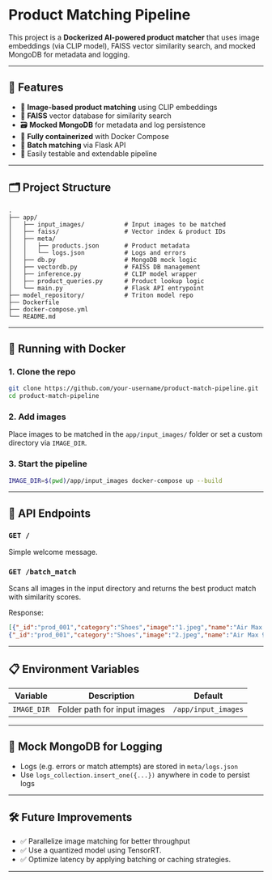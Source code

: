 
# Product Matching Pipeline

This project is a **Dockerized AI-powered product matcher** that uses image embeddings (via CLIP model), FAISS vector similarity search, and mocked MongoDB for metadata and logging.

---

## 🚀 Features

- 🔎 **Image-based product matching** using CLIP embeddings
- 🧠 **FAISS** vector database for similarity search
- 🗃️ **Mocked MongoDB** for metadata and log persistence
- 🐳 **Fully containerized** with Docker Compose
- 📂 **Batch matching** via Flask API
- 🧪 Easily testable and extendable pipeline

---

## 🗂️ Project Structure

```
.
├── app/
│   ├── input_images/           # Input images to be matched
│   ├── faiss/                  # Vector index & product IDs
│   ├── meta/
│   │   ├── products.json       # Product metadata
│   │   └── logs.json           # Logs and errors
│   ├── db.py                   # MongoDB mock logic
│   ├── vectordb.py             # FAISS DB management
│   ├── inference.py            # CLIP model wrapper
│   ├── product_queries.py      # Product lookup logic
│   └── main.py                 # Flask API entrypoint
├── model_repository/           # Triton model repo
├── Dockerfile
├── docker-compose.yml
└── README.md
```

---

## 🐳 Running with Docker

### 1. Clone the repo

```bash
git clone https://github.com/your-username/product-match-pipeline.git
cd product-match-pipeline
```

### 2. Add images

Place images to be matched in the `app/input_images/` folder or set a custom directory via `IMAGE_DIR`.

### 3. Start the pipeline

```bash
IMAGE_DIR=$(pwd)/app/input_images docker-compose up --build
```

---

## 📡 API Endpoints

### `GET /`

Simple welcome message.

### `GET /batch_match`

Scans all images in the input directory and returns the best product match with similarity scores.

Response:

```json
[{"_id":"prod_001","category":"Shoes","image":"1.jpeg","name":"Air Max 90","price":129.99,"similarity":107.18307495117188},
{"_id":"prod_001","category":"Shoes","image":"2.jpeg","name":"Air Max 90","price":129.99,"similarity":109.03010559082031}]
```

---

## 📋 Environment Variables

| Variable      | Description                          | Default                |
|---------------|--------------------------------------|------------------------|
| `IMAGE_DIR`   | Folder path for input images         | `/app/input_images`   |

---

## 🧪 Mock MongoDB for Logging

- Logs (e.g. errors or match attempts) are stored in `meta/logs.json`
- Use `logs_collection.insert_one({...})` anywhere in code to persist logs

---

## 🛠️ Future Improvements

- ✅ Parallelize image matching for better throughput
- ✅ Use a quantized model using TensorRT.
- ✅ Optimize latency by applying batching or caching strategies.

---
